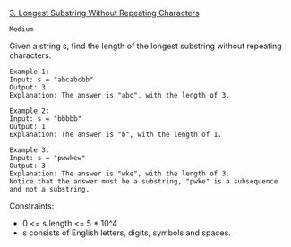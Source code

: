 [3. Longest Substring Without Repeating Characters](https://leetcode.com/problems/longest-substring-without-repeating-characters/)

`Medium`

Given a string s, find the length of the longest substring without repeating characters.

```
Example 1:
Input: s = "abcabcbb"
Output: 3
Explanation: The answer is "abc", with the length of 3.

Example 2:
Input: s = "bbbbb"
Output: 1
Explanation: The answer is "b", with the length of 1.

Example 3:
Input: s = "pwwkew"
Output: 3
Explanation: The answer is "wke", with the length of 3.
Notice that the answer must be a substring, "pwke" is a subsequence and not a substring.
``` 

Constraints:

- 0 <= s.length <= 5 * 10^4
- s consists of English letters, digits, symbols and spaces.
